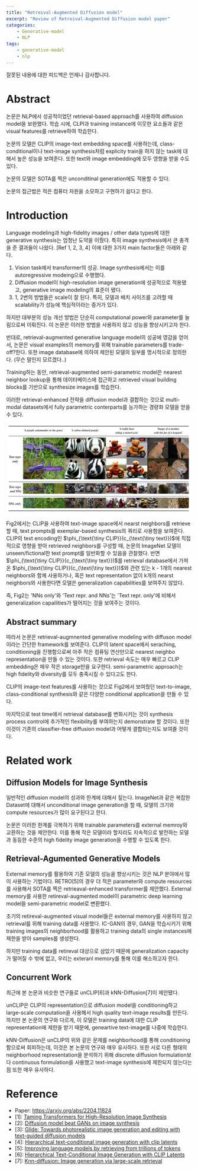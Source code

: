 ```yaml
---
title: "Retreival-Augmented Diffusion model"
excerpt: "Review of Retreival-Augmented Diffusion model paper"
categories:
    - Generative-model
    - NLP
tags:
    - generative-model
    - nlp
---
```


잘못된 내용에 대한 피드백은 언제나 감사합니다.

# Abstract

논문은 NLP에서 성공적이었던 retrieval-based approach를 사용하여 diffusion model을 보완했다. 학습 시에, CLPI과 training instance에 이웃한 요소들과 같은 visual features를 retrieve하여 학습한다. 

논문의 모델은 CLIP의 image-text embedding space를 사용하는데, class-conditional이나 text-image synthesis처럼 explicity train을 하지 않는 task에 대해서 높은 성능을 보여준다. 또한 text와 image embedding에 모두 영향을 받을 수도 있다. 

논문의 모델은 SOTA를 찍은 unconditinal generation에도 적용할 수 있다. 

논문의 접근법은 적은 컴퓨터 자원을 소모하고 구현하기 쉽다고 한다. 

# Introduction
Language modeling과 high-fidelity images / other data types에 대한 generative synthesis는 엄청난 도약을 이뤘다. 특히 image synthesis에서 큰 충격을 준 결과들이 나왔다. [Ref 1, 2, 3, 4] 
이에 대한 3가지 main factor들은 아래와 같다.  

1. Vision task에서 transformer의 성공. Image synthesis에서는 이를 autoregressive modeing으로 수행했다.
2. Diffusion model이 high-resolution image generation에 성공적으로 적용됐고, generative image modeling의 표준이 됐다.
3. 1, 2번의 방법들은 scale이 잘 된다. 특히, 모델과 배치 사이즈를 고려할 때 scalability가 성능에 핵심적이라는 증거가 있다. 

하지만 대부분의 성능 개선 방법은 단순히 computational power와 parameter를 늘림으로써 이뤄진다. 이 논문은 이러한 방법을 사용하지 않고 성능을 향상시키고자 한다. 

반대로, retrieval-augmented generative language model의 성공에 영감을 얻어서, 논문은 visual examples의 memory를 위해 trainable parameters를 trade-off?한다. 또한 image database에 의하여 제안된 모델의 일부를 명시적으로 정의한다. (무슨 말인지 모르겠다..)

Training하는 동안, retrieval-augmented semi-parametric model은 nearest neighbor lookup을 통해 데이터베이스에 접근하고 retrieved visual building blocks를 기반으로 synthesize images를 학습한다.

이러한 retrieval-enhanced 전략을 diffusion model과 결합하는 것으로 multi-modal datasets에서 fully parametric conterparts를 능가하는 경량화 모델을 얻을 수 있다.

![](/assets/Generative-model/20220520155013.png)  

Fig2에서는 CLIP을 사용하여 text-image space에서 nearst neighbors를 retrieve할 때, text prompts를 exemplar-based synthesis의 쿼리로 사용함을 보여준다. CLIP의 text encoding인 $\phi_{\text{\tiny CLIP}}(c_{\text{\tiny text}})$에 직접적으로 영향을 받아 retrieved neighbors를 구성할 때, 논문의 ImageNet 모델이 unseen/fictional한 text prompt를 일반화할 수 있음을 관찰했다. 
반면 $\phi_{\text{\tiny CLIP}}(c_{\text{\tiny text}})$를 retrieval database에서 가져온 $\phi_{\text{\tiny CLIP}}(c_{\text{\tiny text}})$와 관련 있는 k - 1개의 nearest neighbors와 함께 사용하거나, 혹은 text representation 없이 k개의 nearst neighbors와 사용한다면 모델은 generalization capabilities를 보여주지 않았다.

즉, Fig2는 'NNs only'와 'Text repr. and NNs'는 'Text repr. only'에 비해서 generalization capailities가 떨어지는 것을 보여주는 것이다.

## Abstract summary
따라서 논문은 retrieval-augmnented generative modeling with diffuson model이라는 간단한 framework를 보여준다. CLIP의 latent space에서 seraching, conditioning을 진행함으로써 아주 작은 컴퓨팅 연산만으로 nearest neighbo representation을 만들 수 있는 것이다. 또한 retrieval 속도는 매우 빠르고 CLIP embedding은 매우 작은 storage만을 요구한다. semi-parametric approach는 high fidelity와 diversity를 모두 충족시킬 수 있다고도 한다. 

CLIP의 image-text features를 사용하는 것으로 Fig2에서 보여줬던 text-to-image, class-conditional synthesis와 같은 다양한 conditional application을 만들 수 있다. 

마지막으로 test time에서 retrieval database를 변화시키는 것이 synthesis process control에 추가적인 flexibility를 부여하는지 demonstrate 할 것이다. 또한 이것이 기존의 classifier-free diffusion model과 어떻게 결합되는지도 보여줄 것이다.

# Related work

## Diffusion Models for Image Synthesis
일반적인 diffusion model의 성과와 한계에 대해서 짚는다. ImageNet과 같은 복잡한 Dataset에 대해서 unconditional image generation을 할 때, 모델의 크기와 compute resources가 많이 요구된다고 한다.

논문은 이러한 한계를 극복하기 위해 trainable parameters를 external memroy와 교환하는 것을 제안한다. 이를 통해 작은 모델이라 할지라도 지속적으로 발전하는 모델과 동등한 수준의 high fidelity image generation을 수행할 수 있도록 한다.

## Retrieval-Agumented Generative Models
External memory를 활용하여 기존 모델의 성능을 향상시키는 것은 NLP 분야에서 많이 사용하는 기법이다. RETRO[5]의 경우 더 적은 parameter와 compute resources를 사용해서 SOTA를 찍은 retrieaval-enhanced transformer를 제안했다. External memory를 사용한 retireval-augmented model이 parametric deep learning model을 semi-parametric model로 변환했다.

초기의 retireval-augmented visual model들은 external memory를 사용하지 않고 retrieval를 위해 training data를 사용했다. IC-GAN의 경우, GAN을 학습시키기 위해 training images의 neighborhood를 활용하고 training data의 single instances에 제한을 받아 samples를 생성한다. 

하지만 training data를 retireval 대상으로 삼았기 때문에 generalization capacity가 떨어질 수 밖에 없고, 우리는 exteranl memory를 통해 이를 해소하고자 한다.

## Concurrent Work
최근에 본 논문과 비슷한 연구들로 unCLIP[6]과 kNN-Diffusion[7]이 제안됐다. 

unCLIP은 CLIP의 representation으로 diffusion model을 conditioning하고 large-scale computation을 사용해서 high quality text-image results를 만든다. 하지만 본 논문의 연구와 다르게, 이 모델은 training data에 대한 CLIP representation에 제한을 받기 때문에, geneartive text-image를 나중에 학습한다. 

kNN-Diffusion은 unCLIP의 위와 같은 문제를 neighborhood를 통해 conditioning함으로써 회피하는데, 이것은 본 논문의 연구와 매우 유사하다. 또한 서로 다른 형태의 neighborhood representation을 분석하기 위해 discrete diffusion formulation보다 continuous formulation을 사용했고 text-image synthesis에 제한되지 않는다는 점 또한 매우 유사하다.

# Reference
- Paper: https://arxiv.org/abs/2204.11824
- [1]: [Taming Transformers for High-Resolution Image Synthesis](https://arxiv.org/abs/2012.09841)
- [2]: [Diffusion model beat GANs on image synthesis](https://arxiv.org/abs/2105.05233)
- [3]: [Glide: Towards photorealistic image generation and editing with text-guided diffusion models](https://arxiv.org/abs/2112.10741)
- [4]: [Hierarchical text-conditional image generation with clip latents](https://arxiv.org/abs/2204.06125)
- [5]: [Improving language models by retrieving from trillions of tokens](https://arxiv.org/abs/2112.04426)
- [6]: [Hierarchical Text-Conditional Image Generation with CLIP Latents](https://arxiv.org/abs/2204.06125)
- [7]: [Knn-diffusion: Image generation via large-scale retrieval](https://arxiv.org/abs/2204.02849)